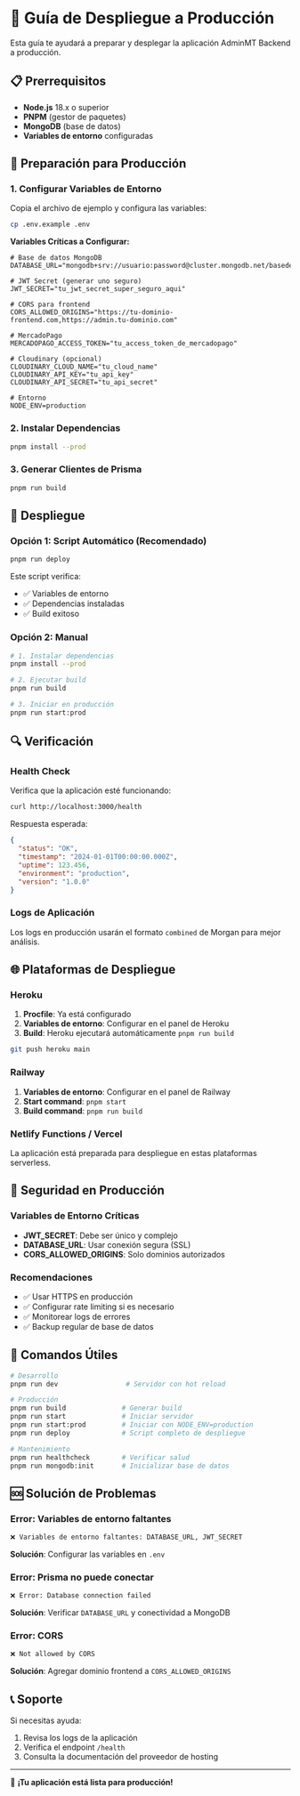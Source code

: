# 🚀 Guía de Despliegue a Producción

Esta guía te ayudará a preparar y desplegar la aplicación AdminMT Backend a producción.

## 📋 Prerrequisitos

- **Node.js** 18.x o superior
- **PNPM** (gestor de paquetes)
- **MongoDB** (base de datos)
- **Variables de entorno** configuradas

## 🔧 Preparación para Producción

### 1. Configurar Variables de Entorno

Copia el archivo de ejemplo y configura las variables:

```bash
cp .env.example .env
```

**Variables Críticas a Configurar:**

```env
# Base de datos MongoDB
DATABASE_URL="mongodb+srv://usuario:password@cluster.mongodb.net/basededatos"

# JWT Secret (generar uno seguro)
JWT_SECRET="tu_jwt_secret_super_seguro_aqui"

# CORS para frontend
CORS_ALLOWED_ORIGINS="https://tu-dominio-frontend.com,https://admin.tu-dominio.com"

# MercadoPago
MERCADOPAGO_ACCESS_TOKEN="tu_access_token_de_mercadopago"

# Cloudinary (opcional)
CLOUDINARY_CLOUD_NAME="tu_cloud_name"
CLOUDINARY_API_KEY="tu_api_key"
CLOUDINARY_API_SECRET="tu_api_secret"

# Entorno
NODE_ENV=production
```

### 2. Instalar Dependencias

```bash
pnpm install --prod
```

### 3. Generar Clientes de Prisma

```bash
pnpm run build
```

## 🚀 Despliegue

### Opción 1: Script Automático (Recomendado)

```bash
pnpm run deploy
```

Este script verifica:
- ✅ Variables de entorno
- ✅ Dependencias instaladas
- ✅ Build exitoso

### Opción 2: Manual

```bash
# 1. Instalar dependencias
pnpm install --prod

# 2. Ejecutar build
pnpm run build

# 3. Iniciar en producción
pnpm run start:prod
```

## 🔍 Verificación

### Health Check

Verifica que la aplicación esté funcionando:

```bash
curl http://localhost:3000/health
```

Respuesta esperada:
```json
{
  "status": "OK",
  "timestamp": "2024-01-01T00:00:00.000Z",
  "uptime": 123.456,
  "environment": "production",
  "version": "1.0.0"
}
```

### Logs de Aplicación

Los logs en producción usarán el formato `combined` de Morgan para mejor análisis.

## 🌐 Plataformas de Despliegue

### Heroku

1. **Procfile**: Ya está configurado
2. **Variables de entorno**: Configurar en el panel de Heroku
3. **Build**: Heroku ejecutará automáticamente `pnpm run build`

```bash
git push heroku main
```

### Railway

1. **Variables de entorno**: Configurar en el panel de Railway
2. **Start command**: `pnpm start`
3. **Build command**: `pnpm run build`

### Netlify Functions / Vercel

La aplicación está preparada para despliegue en estas plataformas serverless.

## 🔐 Seguridad en Producción

### Variables de Entorno Críticas

- **JWT_SECRET**: Debe ser único y complejo
- **DATABASE_URL**: Usar conexión segura (SSL)
- **CORS_ALLOWED_ORIGINS**: Solo dominios autorizados

### Recomendaciones

- ✅ Usar HTTPS en producción
- ✅ Configurar rate limiting si es necesario
- ✅ Monitorear logs de errores
- ✅ Backup regular de base de datos

## 🚦 Comandos Útiles

```bash
# Desarrollo
pnpm run dev                 # Servidor con hot reload

# Producción
pnpm run build              # Generar build
pnpm run start              # Iniciar servidor
pnpm run start:prod         # Iniciar con NODE_ENV=production
pnpm run deploy             # Script completo de despliegue

# Mantenimiento
pnpm run healthcheck        # Verificar salud
pnpm run mongodb:init       # Inicializar base de datos
```

## 🆘 Solución de Problemas

### Error: Variables de entorno faltantes
```bash
❌ Variables de entorno faltantes: DATABASE_URL, JWT_SECRET
```
**Solución**: Configurar las variables en `.env`

### Error: Prisma no puede conectar
```bash
❌ Error: Database connection failed
```
**Solución**: Verificar `DATABASE_URL` y conectividad a MongoDB

### Error: CORS
```bash
❌ Not allowed by CORS
```
**Solución**: Agregar dominio frontend a `CORS_ALLOWED_ORIGINS`

## 📞 Soporte

Si necesitas ayuda:
1. Revisa los logs de la aplicación
2. Verifica el endpoint `/health`
3. Consulta la documentación del proveedor de hosting

---

🎉 **¡Tu aplicación está lista para producción!**

